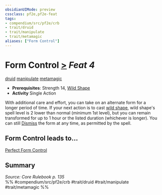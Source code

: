 ```yaml
---
obsidianUIMode: preview
cssclass: pf2e,pf2e-feat
tags:
- compendium/src/pf2e/crb
- trait/druid
- trait/manipulate
- trait/metamagic
aliases: ["Form Control"]
---
```

# Form Control  [>](/rules/core-rulebook/chapter-9-playing-the-game.md#Actions "Single Action") *Feat 4*  
[druid](/rules/traits/druid.md)  [manipulate](/rules/traits/manipulate.md)  [metamagic](/rules/traits/metamagic.md)  

- **Prerequisites**: Strength 14, [Wild Shape](/compendium/feats/wild-shape.md)
- **Activity** Single Action

With additional care and effort, you can take on an alternate form for a longer period of time. If your next action is to cast [wild shape](/compendium/spells/wild-shape.md), wild shape's spell level is 2 lower than normal (minimum 1st level), but you can remain transformed for up to 1 hour or the listed duration (whichever is longer). You can still [Dismiss](/rules/actions/dismiss.md) the form at any time, as permitted by the spell.

## Form Control leads to...

[Perfect Form Control](/compendium/feats/perfect-form-control.md)

## Summary

*Source: Core Rulebook p. 135*  
%% #compendium/src/pf2e/crb #trait/druid #trait/manipulate #trait/metamagic %%